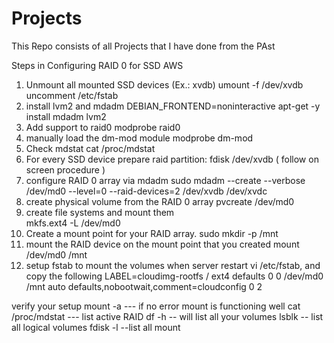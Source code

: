 # Projects
This Repo consists of all Projects that I have done from the PAst


Steps in Configuring RAID 0 for SSD AWS

1. Unmount all mounted SSD devices (Ex.: xvdb)
   umount -f /dev/xvdb
   uncomment /etc/fstab
2. install lvm2 and mdadm
    DEBIAN_FRONTEND=noninteractive apt-get -y install mdadm lvm2  
3. Add support to raid0
    modprobe raid0
4. manually load the dm-mod module
   modprobe dm-mod    
5. Check mdstat
    cat /proc/mdstat
6. For every SSD device prepare raid partition:
     fdisk /dev/xvdb ( follow on screen procedure )
7. configure RAID 0 array via mdadm
     sudo mdadm --create --verbose /dev/md0 --level=0 --raid-devices=2 /dev/xvdb /dev/xvdc
8. create physical volume from the RAID 0 array
     pvcreate /dev/md0
9. create file systems and mount them  
     mkfs.ext4 -L /dev/md0
10. Create a mount point for your RAID array.
     sudo mkdir -p /mnt
11. mount the RAID device on the mount point that you created
     mount /dev/md0 /mnt
12. setup fstab to mount the volumes when server restart
     vi /etc/fstab, and copy the following
     LABEL=cloudimg-rootfs   /        ext4   defaults        0 0
     /dev/md0        /mnt    auto    defaults,nobootwait,comment=cloudconfig 0       2 
           
     
verify your setup 
    mount -a --- if no error mount is functioning well
    cat /proc/mdstat  --- list active RAID
    df -h  -- will list all your volumes
    lsblk   -- list all logical volumes
    fdisk -l --list all mount  

